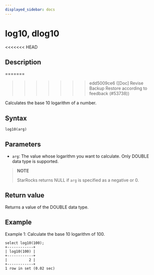 ```yaml
---
displayed_sidebar: docs
---
```


# log10, dlog10

<<<<<<< HEAD
## Description
=======

>>>>>>> edd5009ce6 ([Doc] Revise Backup Restore according to feedback (#53738))

Calculates the base 10 logarithm of a number.

## Syntax

```SQL
log10(arg)
```

## Parameters

- `arg`: The value whose logarithm you want to calculate. Only DOUBLE data type is supported.

> **NOTE**
>
> StarRocks returns NULL if `arg` is specified as a negative or 0.

## Return value

Returns a value of the DOUBLE data type.

## Example

Example 1: Calculate the base 10 logarithm of 100.

```Plain
select log10(100);
+------------+
| log10(100) |
+------------+
|          2 |
+------------+
1 row in set (0.02 sec)
```
